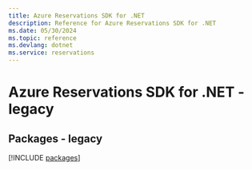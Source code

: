 ```yaml
---
title: Azure Reservations SDK for .NET
description: Reference for Azure Reservations SDK for .NET
ms.date: 05/30/2024
ms.topic: reference
ms.devlang: dotnet
ms.service: reservations
---
```

# Azure Reservations SDK for .NET - legacy
## Packages - legacy
[!INCLUDE [packages](reservations-index.md)]